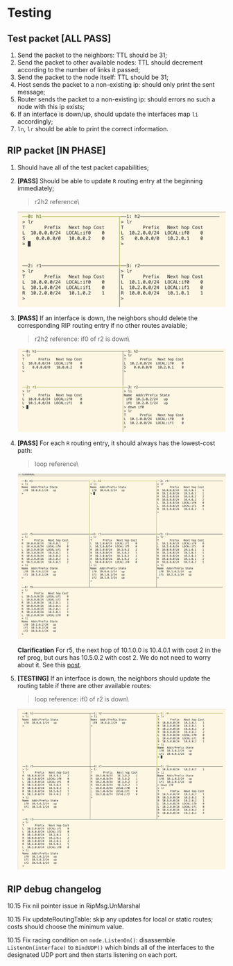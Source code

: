 # Testing

## Test packet [ALL PASS]

1. Send the packet to the neighbors: TTL should be 31;
2. Send the packet to other available nodes: TTL should decrement according to the number of links it passed;
3. Send the packet to the node itself: TTL should be 31;
4. Host sends the packet to a non-existing ip: should only print the sent message;
5. Router sends the packet to a non-existing ip: should errors no such a node with this ip exists;
6. If an interface is down/up, should update the interfaces map `li` accordingly;
7. `ln`, `lr` should be able to print the correct information.

## RIP packet [IN PHASE]

1. Should have all of the test packet capabilities;
2. **[PASS]** Should be able to update `R` routing entry at the beginning immediately;

    > r2h2 reference\
    <img src="md_images/lr_start.png" alt="drawing" width="500"/>

3. **[PASS]** If an interface is down, the neighbors should delete the corresponding RIP routing entry if no other routes avaiable;
    > r2h2 reference: if0 of r2 is down\
    <img src="md_images/link_down.png" alt="drawing" width="500"/>


4. **[PASS]** For each `R` routing entry, it should always has the lowest-cost path:
     > loop reference\
    <img src="md_images/lowest_cost.png" alt="drawing" width="500"/>

    **Clarification**
    For r5, the next hop of 10.1.0.0 is 10.4.0.1 with cost 2 in the ref prog, but ours has 10.5.0.2 with cost 2. We do not need to worry about it. See this [post](https://edstem.org/us/courses/45889/discussion/3641481).


5. **[TESTING]**  If an interface is down, the neighbors should update the routing table if there are other available routes:
    > loop reference: if0 of r2 is down\
    <img src="md_images/loop_down.png" alt="drawing" width="500"/>



## RIP debug changelog

10.15 Fix nil pointer issue in RipMsg.UnMarshal

10.15 Fix updateRoutingTable: skip any updates for local or static routes; costs should choose the minimum value.

10.15 Fix racing condition on `node.ListenOn()`: disassemble `ListenOn(interface)` to `BindUDP()` which binds all of the interfaces to the designated UDP port and then starts listening on each port.
